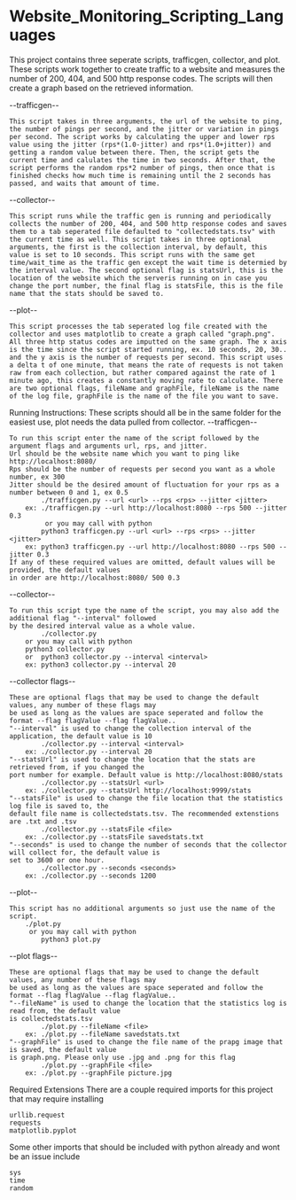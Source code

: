 # Website_Monitoring_Scripting_Languages
This project contains three seperate scripts, trafficgen, collector, and plot. These scripts work together to create traffic to a website and measures the number of 200, 404, and 500 http response codes. The scripts will then create a graph based on the retrieved information.

--trafficgen--

    This script takes in three arguments, the url of the website to ping, the number of pings per second, and the jitter or variation in pings per second. The script works by calculating the upper and lower rps value using the jitter (rps*(1.0-jitter) and rps*(1.0+jitter)) and getting a random value between there. Then, the script gets the current time and calulates the time in two seconds. After that, the script performs the random rps*2 number of pings, then once that is finished checks how much time is remaining until the 2 seconds has passed, and waits that amount of time.
    
--collector--

    This script runs while the traffic gen is running and periodically collects the number of 200, 404, and 500 http response codes and saves them to a tab seperated file defaulted to "collectedstats.tsv" with the current time as well. This script takes in three optional arguments, the first is the collection interval, by default, this value is set to 10 seconds. This script runs with the same get time/wait_time as the traffic gen except the wait time is determied by the interval value. The second optional flag is statsUrl, this is the location of the website which the serveris running on in case you change the port number, the final flag is statsFile, this is the file name that the stats should be saved to.
    
--plot--

    This script processes the tab seperated log file created with the collector and uses matplotlib to create a graph called "graph.png". All three http status codes are imputted on the same graph. The x axis is the time since the script started running, ex. 10 seconds, 20, 30.. and the y axis is the number of requests per second. This script uses a delta t of one minute, that means the rate of requests is not taken raw from each collection, but rather compared against the rate of 1 minute ago, this creates a constantly moving rate to calculate. There are two optional flags, fileName and graphFile, fileName is the name of the log file, graphFile is the name of the file you want to save.

Running Instructions:
These scripts should all be in the same folder for the easiest use, plot needs the data pulled from collector.
--trafficgen--

    To run this script enter the name of the script followed by the argument flags and arguments url, rps, and jitter.
    Url should be the website name which you want to ping like http://localhost:8080/
    Rps should be the number of requests per second you want as a whole number, ex 300
    Jitter should be the desired amount of fluctuation for your rps as a number between 0 and 1, ex 0.5
    	    ./trafficgen.py --url <url> --rps <rps> --jitter <jitter>
        ex: ./trafficgen.py --url http://localhost:8080 --rps 500 --jitter 0.3
             or you may call with python
            python3 trafficgen.py --url <url> --rps <rps> --jitter <jitter>
        ex: python3 trafficgen.py --url http://localhost:8080 --rps 500 --jitter 0.3
    If any of these required values are omitted, default values will be provided, the default values
    in order are http://localhost:8080/ 500 0.3

--collector--

    To run this script type the name of the script, you may also add the additional flag "--interval" followed 
    by the desired interval value as a whole value.
            ./collector.py 
        or you may call with python
	    python3 collector.py 
        or  python3 collector.py --interval <interval>
        ex: python3 collector.py --interval 20
--collector flags--

    These are optional flags that may be used to change the default values, any number of these flags may
    be used as long as the values are space seperated and follow the format --flag flagValue --flag flagValue..
    "--interval" is used to change the collection interval of the application, the default value is 10
            ./collector.py --interval <interval>
        ex: ./collector.py --interval 20
    "--statsUrl" is used to change the location that the stats are retrieved from, if you changed the
    port number for example. Default value is http://localhost:8080/stats
            ./collector.py --statsUrl <url>
        ex: ./collector.py --statsUrl http://localhost:9999/stats
    "--statsFile" is used to change the file location that the statistics log file is saved to, the 
    default file name is collectedstats.tsv. The recommended extenstions are .txt and .tsv
            ./collector.py --statsFile <file>
        ex: ./collector.py --statsFile savedstats.txt
    "--seconds" is used to change the number of seconds that the collector will collect for, the default value is
    set to 3600 or one hour.
            ./collector.py --seconds <seconds>
        ex: ./collector.py --seconds 1200

--plot--

    This script has no additional arguments so just use the name of the script.
	    ./plot.py
         or you may call with python
            python3 plot.py
	    
--plot flags--

    These are optional flags that may be used to change the default values, any number of these flags may
    be used as long as the values are space seperated and follow the format --flag flagValue --flag flagValue..
    "--fileName" is used to change the location that the statistics log is read from, the default value
    is collectedstats.tsv
            ./plot.py --fileName <file>
        ex: ./plot.py --fileName savedstats.txt
    "--graphFile" is used to change the file name of the prapg image that is saved, the default value
    is graph.png. Please only use .jpg and .png for this flag
            ./plot.py --graphFile <file>
        ex: ./plot.py --graphFile picture.jpg

Required Extensions
There are a couple required imports for this project that may require installing

    urllib.request
    requests
    matplotlib.pyplot
Some other imports that should be included with python already and wont be an issue include

    sys
    time
    random
